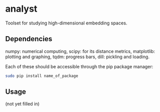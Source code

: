 # analyst
Toolset for studying high-dimensional embedding spaces.

## Dependencies

numpy: numerical computing,
scipy: for its distance metrics,
matplotlib: plotting and graphing,
tqdm: progress bars,
dill: pickling and loading.

Each of these should be accessible through the pip package manager:
```bash
sudo pip install name_of_package
```

## Usage

(not yet filled in)